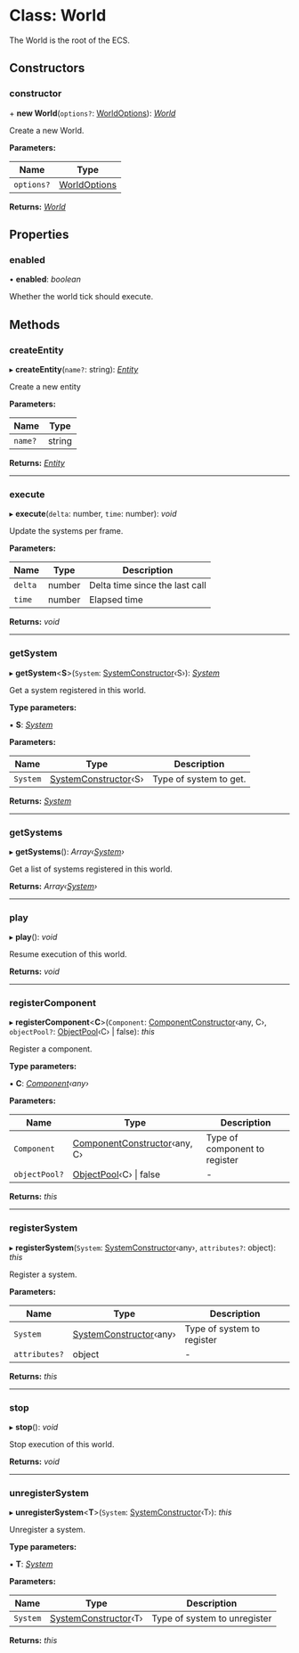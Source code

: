 
# Class: World

The World is the root of the ECS.

## Constructors

###  constructor

\+ **new World**(`options?`: [WorldOptions](../interfaces/worldoptions.md)): *[World](world.md)*

Create a new World.

**Parameters:**

Name | Type |
------ | ------ |
`options?` | [WorldOptions](../interfaces/worldoptions.md) |

**Returns:** *[World](world.md)*

## Properties

###  enabled

• **enabled**: *boolean*

Whether the world tick should execute.

## Methods

###  createEntity

▸ **createEntity**(`name?`: string): *[Entity](entity.md)*

Create a new entity

**Parameters:**

Name | Type |
------ | ------ |
`name?` | string |

**Returns:** *[Entity](entity.md)*

___

###  execute

▸ **execute**(`delta`: number, `time`: number): *void*

Update the systems per frame.

**Parameters:**

Name | Type | Description |
------ | ------ | ------ |
`delta` | number | Delta time since the last call |
`time` | number | Elapsed time  |

**Returns:** *void*

___

###  getSystem

▸ **getSystem**<**S**>(`System`: [SystemConstructor](../interfaces/systemconstructor.md)‹S›): *[System](system.md)*

Get a system registered in this world.

**Type parameters:**

▪ **S**: *[System](system.md)*

**Parameters:**

Name | Type | Description |
------ | ------ | ------ |
`System` | [SystemConstructor](../interfaces/systemconstructor.md)‹S› | Type of system to get.  |

**Returns:** *[System](system.md)*

___

###  getSystems

▸ **getSystems**(): *Array‹[System](system.md)›*

Get a list of systems registered in this world.

**Returns:** *Array‹[System](system.md)›*

___

###  play

▸ **play**(): *void*

Resume execution of this world.

**Returns:** *void*

___

###  registerComponent

▸ **registerComponent**<**C**>(`Component`: [ComponentConstructor](../interfaces/componentconstructor.md)‹any, C›, `objectPool?`: [ObjectPool](objectpool.md)‹C› | false): *this*

Register a component.

**Type parameters:**

▪ **C**: *[Component](component.md)‹any›*

**Parameters:**

Name | Type | Description |
------ | ------ | ------ |
`Component` | [ComponentConstructor](../interfaces/componentconstructor.md)‹any, C› | Type of component to register  |
`objectPool?` | [ObjectPool](objectpool.md)‹C› &#124; false | - |

**Returns:** *this*

___

###  registerSystem

▸ **registerSystem**(`System`: [SystemConstructor](../interfaces/systemconstructor.md)‹any›, `attributes?`: object): *this*

Register a system.

**Parameters:**

Name | Type | Description |
------ | ------ | ------ |
`System` | [SystemConstructor](../interfaces/systemconstructor.md)‹any› | Type of system to register  |
`attributes?` | object | - |

**Returns:** *this*

___

###  stop

▸ **stop**(): *void*

Stop execution of this world.

**Returns:** *void*

___

###  unregisterSystem

▸ **unregisterSystem**<**T**>(`System`: [SystemConstructor](../interfaces/systemconstructor.md)‹T›): *this*

Unregister a system.

**Type parameters:**

▪ **T**: *[System](system.md)*

**Parameters:**

Name | Type | Description |
------ | ------ | ------ |
`System` | [SystemConstructor](../interfaces/systemconstructor.md)‹T› | Type of system to unregister  |

**Returns:** *this*
